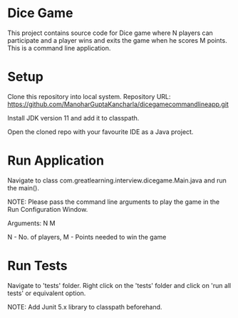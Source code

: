 # Dice Game
This project contains source code for Dice game where N players can participate and a player wins and exits the game when he scores M points. This is a command line application.

# Setup
Clone this repository into local system.
Repository URL: https://github.com/ManoharGuptaKancharla/dicegamecommandlineapp.git

Install JDK version 11 and add it to classpath.

Open the cloned repo with your favourite IDE as a Java project.

# Run Application
Navigate to class com.greatlearning.interview.dicegame.Main.java and run the main().

NOTE: Please pass the command line arguments to play the game in the Run Configuration Window.

Arguments: N M

N - No. of players, M - Points needed to win the game

# Run Tests
Navigate to 'tests' folder.
Right click on the 'tests' folder and click on 'run all tests' or equivalent option.

NOTE: Add Junit 5.x library to classpath beforehand.
